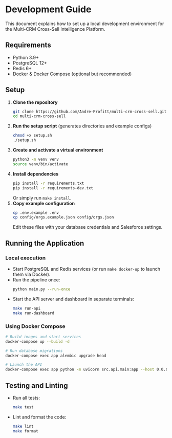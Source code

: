 # Development Guide

This document explains how to set up a local development environment for the Multi-CRM Cross-Sell Intelligence Platform.

## Requirements

- Python 3.9+
- PostgreSQL 12+
- Redis 6+
- Docker & Docker Compose (optional but recommended)

## Setup

1. **Clone the repository**
   ```bash
   git clone https://github.com/Andre-Profitt/multi-crm-cross-sell.git
   cd multi-crm-cross-sell
   ```
2. **Run the setup script** (generates directories and example configs)
   ```bash
   chmod +x setup.sh
   ./setup.sh
   ```
3. **Create and activate a virtual environment**
   ```bash
   python3 -m venv venv
   source venv/bin/activate
   ```
4. **Install dependencies**
   ```bash
   pip install -r requirements.txt
   pip install -r requirements-dev.txt
   ```
   Or simply run `make install`.
5. **Copy example configuration**
   ```bash
   cp .env.example .env
   cp config/orgs.example.json config/orgs.json
   ```
   Edit these files with your database credentials and Salesforce settings.

## Running the Application

### Local execution

- Start PostgreSQL and Redis services (or run `make docker-up` to launch them via Docker).
- Run the pipeline once:
  ```bash
  python main.py --run-once
  ```
- Start the API server and dashboard in separate terminals:
  ```bash
  make run-api
  make run-dashboard
  ```

### Using Docker Compose

```bash
# Build images and start services
docker-compose up --build -d

# Run database migrations
docker-compose exec app alembic upgrade head

# Launch the API
docker-compose exec app python -m uvicorn src.api.main:app --host 0.0.0.0 --port 8000
```

## Testing and Linting

- Run all tests:
  ```bash
  make test
  ```
- Lint and format the code:
  ```bash
  make lint
  make format
  ```
